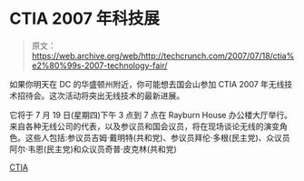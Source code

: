 # CTIA 2007 年科技展

> 原文：<https://web.archive.org/web/http://techcrunch.com/2007/07/18/ctia%e2%80%99s-2007-technology-fair/>

如果你明天在 DC 的华盛顿州附近，你可能想去国会山参加 CTIA 2007 年无线技术招待会。这次活动将突出无线技术的最新进展。

它将于 7 月 19 日(星期四)下午 3 点到 7 点在 Rayburn House 办公楼大厅举行。来自各种无线公司的代表，以及参议员和国会议员，将在现场谈论无线的演变角色。这些人包括:参议员吉姆·戴明特(共和党)、参议员拜伦·多根(民主党)、众议员阿尔·韦恩(民主党)和众议员奇普·皮克林(共和党)

[CTIA](https://web.archive.org/web/20160201105149/http://www.ctia.org/)